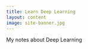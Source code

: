 ```yaml
---
title: Learn Deep Learning
layout: content
image: site-banner.jpg
---
```



My notes about Deep Learning
